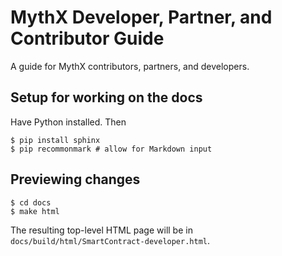 # MythX Developer, Partner, and Contributor Guide

A guide for MythX contributors, partners, and developers.


## Setup for working on the docs

Have Python installed. Then

```console
$ pip install sphinx
$ pip recommonmark # allow for Markdown input
```

## Previewing changes

```console
$ cd docs
$ make html
```

The resulting top-level HTML page will be in `docs/build/html/SmartContract-developer.html`.
